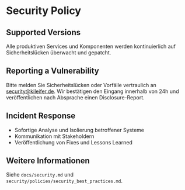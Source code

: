 # Security Policy

## Supported Versions
Alle produktiven Services und Komponenten werden kontinuierlich auf Sicherheitslücken überwacht und gepatcht.

## Reporting a Vulnerability
Bitte melden Sie Sicherheitslücken oder Vorfälle vertraulich an security@kileifer.de. Wir bestätigen den Eingang innerhalb von 24h und veröffentlichen nach Absprache einen Disclosure-Report.

## Incident Response
- Sofortige Analyse und Isolierung betroffener Systeme
- Kommunikation mit Stakeholdern
- Veröffentlichung von Fixes und Lessons Learned

## Weitere Informationen
Siehe `docs/security.md` und `security/policies/security_best_practices.md`.
